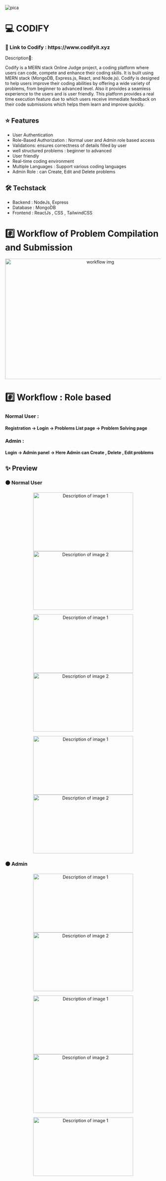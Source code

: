 
![pica](https://github.com/Arpita26mm/MERN1/assets/100471667/59a792f4-a7e7-4581-87c9-d8d8be5d71cc)

# 💻 CODIFY 
<h3>🔗 Link to Codify : https://www.codifyit.xyz </h3>

Description📄:



Codify is a MERN stack Online Judge project, a coding platform where users can code, compete and enhance their coding skills. It is built using MERN stack (MongoDB, Express.js, React, and Node.js). Codify is designed to help users improve their coding abilities by offering a wide variety of problems, from beginner to advanced level. Also it provides a seamless experience to the users and is user friendly. 
This platform provides a real time execution feature due to which users receive immediate feedback on their code submissions which helps them learn and improve quickly.




## ⭐ Features
- User Authentication
- Role-Based Authorization : Normal user and Admin role based access
- Validations: ensures correctness of details filled by user
- well structured problems : beginner to advanced
- User friendly
- Real-time coding environment
- Multiple Languages : Support various coding languages
- Admin Role : can Create, Edit and Delete problems
  

## 🛠️ Techstack
- Backend : NodeJs, Express
- Database : MongoDB
- Frontend : ReactJs , CSS , TailwindCSS

  
# #️⃣ Workflow of Problem Compilation and Submission

<p align="center">
  <img src="https://github.com/Arpita26mm/MERN1/assets/100471667/08f18d6b-13d4-4784-a94a-16fd029151cc" alt="workflow img" width="600" height="390">
</p>

# #️⃣ Workflow : Role based
<h3>Normal User :</h3>
<h4> Registration -> Login -> Problems List page -> Problem Solving page</h4>

<h3>Admin :</h3>
<h4>Login -> Admin panel -> Here Admin can Create , Delete , Edit problems</h4>


## ✨ Preview

<h3>⚫ Normal User</h3>

<p align="center">
  <img src="https://github.com/Arpita26mm/MERN1/assets/100471667/1cba30f3-0b63-4c55-91c3-b455c364f14a" alt="Description of image 1" width="323" height="190">
  <img src="https://github.com/Arpita26mm/MERN1/assets/100471667/a6ae35ad-c4ba-4d70-b211-fad58670b8c3" alt="Description of image 2" width="323" height="190">
</p>
<p align="center">
  <img src="https://github.com/Arpita26mm/MERN1/assets/100471667/496d7307-2d82-4820-8139-5d6b478fda9c" alt="Description of image 1" width="323" height="190">
  <img src=https://github.com/Arpita26mm/MERN1/assets/100471667/02dfe69c-19ea-496d-a2da-2606fe899526" alt="Description of image 2" width="323" height="190">
</p>
<p align="center">
  <img src="https://github.com/Arpita26mm/MERN1/assets/100471667/1db351d9-0793-4d1d-baa2-861618a78d86" alt="Description of image 1" width="323" height="190">
  <img src="https://github.com/Arpita26mm/MERN1/assets/100471667/0e56c4ad-2eb8-4e15-a09e-89fb515a4a55" alt="Description of image 2" width="323" height="190">
</p>

<h3>⚫ Admin</h3>

<p align="center">
  <img src="https://github.com/Arpita26mm/MERN1/assets/100471667/efdde8ab-6c08-47f9-9bc1-433df4baf9a1" alt="Description of image 1" width="323" height="190">
  <img src="https://github.com/Arpita26mm/MERN1/assets/100471667/96ce8d01-83f2-4c50-b3fd-d28b7d4aa09d" alt="Description of image 2" width="323" height="190">
</p>
<p align="center">
  <img src="https://github.com/Arpita26mm/MERN1/assets/100471667/a739c868-4aad-4a09-b974-b7dade72ea88" alt="Description of image 1" width="323" height="190">
  <img src="https://github.com/Arpita26mm/MERN1/assets/100471667/25674711-9080-41b0-b34a-886b99d9efe6" alt="Description of image 2" width="323" height="190">
</p>
<p align="center">
  <img src="https://github.com/Arpita26mm/MERN1/assets/100471667/988be3f7-3fad-46b7-9a58-71db688ba2d3" alt="Description of image 1" width="323" height="190">
</p>
